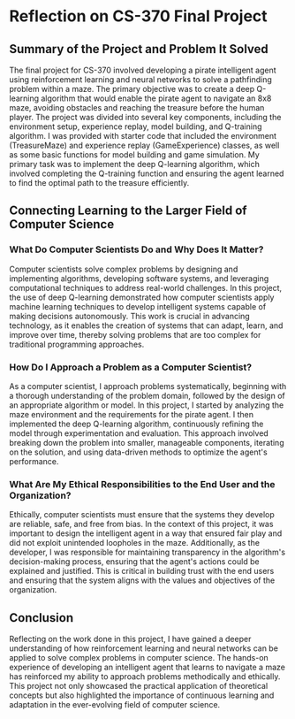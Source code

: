 # Reflection on CS-370 Final Project

## Summary of the Project and Problem It Solved

The final project for CS-370 involved developing a pirate intelligent agent using reinforcement learning and neural networks to solve a pathfinding problem within a maze. The primary objective was to create a deep Q-learning algorithm that would enable the pirate agent to navigate an 8x8 maze, avoiding obstacles and reaching the treasure before the human player. The project was divided into several key components, including the environment setup, experience replay, model building, and Q-training algorithm. I was provided with starter code that included the environment (TreasureMaze) and experience replay (GameExperience) classes, as well as some basic functions for model building and game simulation. My primary task was to implement the deep Q-learning algorithm, which involved completing the Q-training function and ensuring the agent learned to find the optimal path to the treasure efficiently.

## Connecting Learning to the Larger Field of Computer Science

### What Do Computer Scientists Do and Why Does It Matter?

Computer scientists solve complex problems by designing and implementing algorithms, developing software systems, and leveraging computational techniques to address real-world challenges. In this project, the use of deep Q-learning demonstrated how computer scientists apply machine learning techniques to develop intelligent systems capable of making decisions autonomously. This work is crucial in advancing technology, as it enables the creation of systems that can adapt, learn, and improve over time, thereby solving problems that are too complex for traditional programming approaches.

### How Do I Approach a Problem as a Computer Scientist?

As a computer scientist, I approach problems systematically, beginning with a thorough understanding of the problem domain, followed by the design of an appropriate algorithm or model. In this project, I started by analyzing the maze environment and the requirements for the pirate agent. I then implemented the deep Q-learning algorithm, continuously refining the model through experimentation and evaluation. This approach involved breaking down the problem into smaller, manageable components, iterating on the solution, and using data-driven methods to optimize the agent's performance.

### What Are My Ethical Responsibilities to the End User and the Organization?

Ethically, computer scientists must ensure that the systems they develop are reliable, safe, and free from bias. In the context of this project, it was important to design the intelligent agent in a way that ensured fair play and did not exploit unintended loopholes in the maze. Additionally, as the developer, I was responsible for maintaining transparency in the algorithm's decision-making process, ensuring that the agent's actions could be explained and justified. This is critical in building trust with the end users and ensuring that the system aligns with the values and objectives of the organization.

## Conclusion

Reflecting on the work done in this project, I have gained a deeper understanding of how reinforcement learning and neural networks can be applied to solve complex problems in computer science. The hands-on experience of developing an intelligent agent that learns to navigate a maze has reinforced my ability to approach problems methodically and ethically. This project not only showcased the practical application of theoretical concepts but also highlighted the importance of continuous learning and adaptation in the ever-evolving field of computer science.
